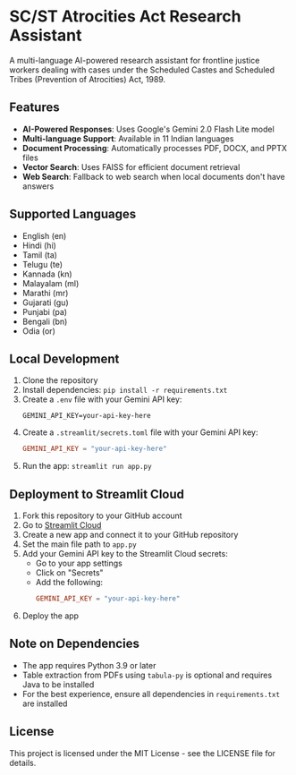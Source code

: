 # SC/ST Atrocities Act Research Assistant

A multi-language AI-powered research assistant for frontline justice workers dealing with cases under the Scheduled Castes and Scheduled Tribes (Prevention of Atrocities) Act, 1989.

## Features

- **AI-Powered Responses**: Uses Google's Gemini 2.0 Flash Lite model
- **Multi-language Support**: Available in 11 Indian languages
- **Document Processing**: Automatically processes PDF, DOCX, and PPTX files
- **Vector Search**: Uses FAISS for efficient document retrieval
- **Web Search**: Fallback to web search when local documents don't have answers

## Supported Languages

- English (en)
- Hindi (hi)
- Tamil (ta)
- Telugu (te)
- Kannada (kn)
- Malayalam (ml)
- Marathi (mr)
- Gujarati (gu)
- Punjabi (pa)
- Bengali (bn)
- Odia (or)

## Local Development

1. Clone the repository
2. Install dependencies: `pip install -r requirements.txt`
3. Create a `.env` file with your Gemini API key:
   ```
   GEMINI_API_KEY=your-api-key-here
   ```
4. Create a `.streamlit/secrets.toml` file with your Gemini API key:
   ```toml
   GEMINI_API_KEY = "your-api-key-here"
   ```
5. Run the app: `streamlit run app.py`

## Deployment to Streamlit Cloud

1. Fork this repository to your GitHub account
2. Go to [Streamlit Cloud](https://streamlit.io/cloud)
3. Create a new app and connect it to your GitHub repository
4. Set the main file path to `app.py`
5. Add your Gemini API key to the Streamlit Cloud secrets:
   - Go to your app settings
   - Click on "Secrets"
   - Add the following:
     ```toml
     GEMINI_API_KEY = "your-api-key-here"
     ```
6. Deploy the app

## Note on Dependencies

- The app requires Python 3.9 or later
- Table extraction from PDFs using `tabula-py` is optional and requires Java to be installed
- For the best experience, ensure all dependencies in `requirements.txt` are installed

## License

This project is licensed under the MIT License - see the LICENSE file for details.
